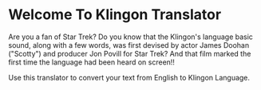 # Welcome To Klingon Translator

Are you a fan of Star Trek? Do you know that the Klingon's language basic sound, along with a few words, was first devised by actor James Doohan ("Scotty") and producer Jon Povill for Star Trek? And that film marked the first time the language had been heard on screen!!

Use this translator to convert your text from English to Klingon Language.
